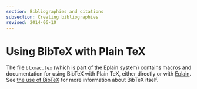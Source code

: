 ```yaml
---
section: Bibliographies and citations
subsection: Creating bibliographies
revised: 2014-06-10
---
```

# Using BibTeX with Plain TeX

The file `btxmac.tex` (which is part of the Eplain system)
contains macros and documentation for using BibTeX with
Plain TeX, either directly or with [Eplain](FAQ-eplain.md).  See
[the use of BibTeX](FAQ-BibTeXing.md) for more
information about BibTeX itself.

